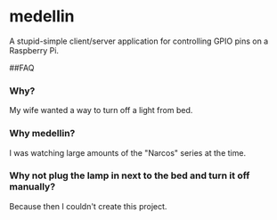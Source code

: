 # medellin

A stupid-simple client/server application for controlling GPIO pins on a Raspberry Pi.

##FAQ

### Why?
My wife wanted a way to turn off a light from bed.

### Why medellin?
I was watching large amounts of the "Narcos" series at the time.

### Why not plug the lamp in next to the bed and turn it off manually?
Because then I couldn't create this project.
